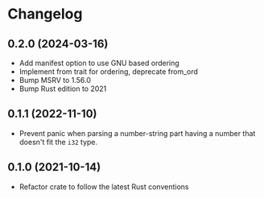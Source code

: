 # Changelog

## 0.2.0 (2024-03-16)

- Add manifest option to use GNU based ordering
- Implement from trait for ordering, deprecate from_ord
- Bump MSRV to 1.56.0
- Bump Rust edition to 2021

## 0.1.1 (2022-11-10)

- Prevent panic when parsing a number-string part having a number that doesn't
  fit the `i32` type.

## 0.1.0 (2021-10-14)

- Refactor crate to follow the latest Rust conventions
